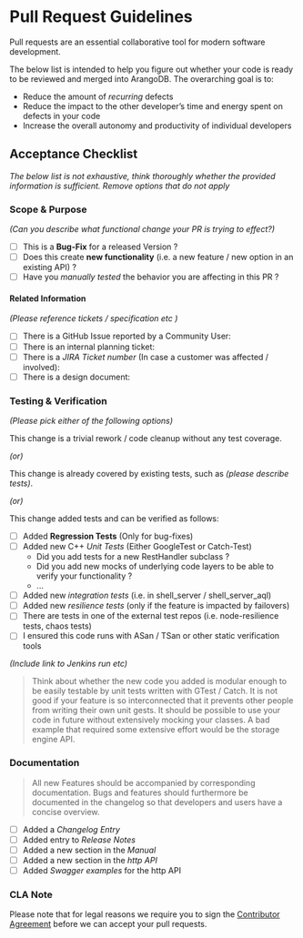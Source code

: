 # Pull Request Guidelines

Pull requests are an essential collaborative tool for modern software development. 

The below list is intended to help you figure out whether your code is ready to be reviewed
and merged into ArangoDB. The overarching goal is to:

- Reduce the amount of *recurring* defects
- Reduce the impact to the other developer’s time and energy spent on defects in your code
- Increase the overall autonomy and productivity of individual developers

## Acceptance Checklist

*The below list is not exhaustive, think thoroughly whether the provided information is sufficient.*
*Remove options that do not apply*

### Scope & Purpose

*(Can you describe what functional change your PR is trying to effect?)*

- [ ] This is a **Bug-Fix** for a released Version ?
- [ ] Does this create **new functionality** (i.e. a new feature / new option in an existing API) ?
- [ ] Have you *manually tested* the behavior you are affecting in this PR ?

#### Related Information

*(Please reference tickets / specification etc )*

- [ ] There is a GitHub Issue reported by a Community User: 
- [ ] There is an internal planning ticket: 
- [ ] There is a *JIRA Ticket number* (In case a customer was affected / involved): 
- [ ] There is a design document: 

### Testing & Verification

*(Please pick either of the following options)*

This change is a trivial rework / code cleanup without any test coverage.

*(or)*

This change is already covered by existing tests, such as *(please describe tests)*.

*(or)*

This change added tests and can be verified as follows:

- [ ] Added **Regression Tests** (Only for bug-fixes) 
- [ ] Added new C++ *Unit Tests* (Either GoogleTest or Catch-Test)
   - Did you add tests for a new RestHandler subclass ?
   - Did you add new mocks of underlying code layers to be able to verify your functionality ? 
   - ...
- [ ] Added new *integration tests* (i.e. in shell_server / shell_server_aql)
- [ ] Added new *resilience tests* (only if the feature is impacted by failovers)
- [ ] There are tests in one of the external test repos (i.e. node-resilience tests, chaos tests)
- [ ] I ensured this code runs with ASan / TSan or other static verification tools

*(Include link to Jenkins run etc)*

> Think about whether the new code you added is modular enough to be
> easily testable by unit tests written with GTest / Catch. It is not good if your feature is so interconnected
> that it prevents other people from writing their own unit gests. It should be possible
> to use your code in future without extensively mocking your classes.
> A bad example that required some extensive effort would be the storage engine API.

### Documentation

> All new Features should be accompanied by corresponding documentation. 
> Bugs and features should furthermore be documented in the changelog so that
> developers and users have a concise overview. 

- [ ] Added a *Changelog Entry* 
- [ ] Added entry to *Release Notes* 
- [ ] Added a new section in the *Manual* 
- [ ] Added a new section in the *http API* 
- [ ] Added *Swagger examples* for the http API  

### CLA Note 

Please note that for legal reasons we require you to sign the [Contributor Agreement](https://www.arangodb.com/documents/cla.pdf)
before we can accept your pull requests.
